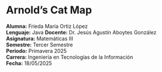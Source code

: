 # Arnold’s Cat Map

**Alumna:** Frieda María Ortiz López  
**Lenguaje:** Java 
**Docente:** Dr. Jesús Agustín Aboytes González  
**Asignatura:** Matemáticas III  
**Semestre:** Tercer Semestre  
**Periodo:** Primavera 2025  
**Carrera:** Ingeniería en Tecnologías de la Información  
**Fecha:** 18/05/2025
